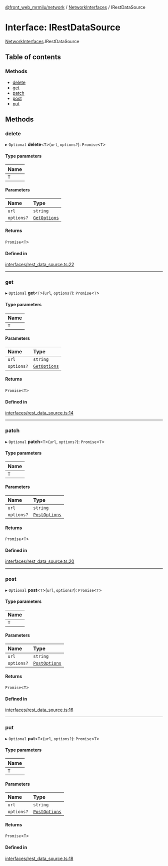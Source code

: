 [@front_web_mrmilu/network](../Network.md) / [NetworkInterfaces](../modules/NetworkInterfaces.md) / IRestDataSource

# Interface: IRestDataSource

[NetworkInterfaces](../modules/NetworkInterfaces.md).IRestDataSource

## Table of contents

### Methods

- [delete](NetworkInterfaces.IRestDataSource.md#delete)
- [get](NetworkInterfaces.IRestDataSource.md#get)
- [patch](NetworkInterfaces.IRestDataSource.md#patch)
- [post](NetworkInterfaces.IRestDataSource.md#post)
- [put](NetworkInterfaces.IRestDataSource.md#put)

## Methods

### delete

▸ `Optional` **delete**<`T`\>(`url`, `options?`): `Promise`<`T`\>

#### Type parameters

| Name |
| :--- |
| `T`  |

#### Parameters

| Name       | Type                                            |
| :--------- | :---------------------------------------------- |
| `url`      | `string`                                        |
| `options?` | [`GetOptions`](NetworkInterfaces.GetOptions.md) |

#### Returns

`Promise`<`T`\>

#### Defined in

[interfaces/rest_data_source.ts:22](https://github.com/mrmilu/front_web_mrmilu/blob/f23b242/packages/network/src/interfaces/rest_data_source.ts#L22)

---

### get

▸ `Optional` **get**<`T`\>(`url`, `options?`): `Promise`<`T`\>

#### Type parameters

| Name |
| :--- |
| `T`  |

#### Parameters

| Name       | Type                                            |
| :--------- | :---------------------------------------------- |
| `url`      | `string`                                        |
| `options?` | [`GetOptions`](NetworkInterfaces.GetOptions.md) |

#### Returns

`Promise`<`T`\>

#### Defined in

[interfaces/rest_data_source.ts:14](https://github.com/mrmilu/front_web_mrmilu/blob/f23b242/packages/network/src/interfaces/rest_data_source.ts#L14)

---

### patch

▸ `Optional` **patch**<`T`\>(`url`, `options?`): `Promise`<`T`\>

#### Type parameters

| Name |
| :--- |
| `T`  |

#### Parameters

| Name       | Type                                              |
| :--------- | :------------------------------------------------ |
| `url`      | `string`                                          |
| `options?` | [`PostOptions`](NetworkInterfaces.PostOptions.md) |

#### Returns

`Promise`<`T`\>

#### Defined in

[interfaces/rest_data_source.ts:20](https://github.com/mrmilu/front_web_mrmilu/blob/f23b242/packages/network/src/interfaces/rest_data_source.ts#L20)

---

### post

▸ `Optional` **post**<`T`\>(`url`, `options?`): `Promise`<`T`\>

#### Type parameters

| Name |
| :--- |
| `T`  |

#### Parameters

| Name       | Type                                              |
| :--------- | :------------------------------------------------ |
| `url`      | `string`                                          |
| `options?` | [`PostOptions`](NetworkInterfaces.PostOptions.md) |

#### Returns

`Promise`<`T`\>

#### Defined in

[interfaces/rest_data_source.ts:16](https://github.com/mrmilu/front_web_mrmilu/blob/f23b242/packages/network/src/interfaces/rest_data_source.ts#L16)

---

### put

▸ `Optional` **put**<`T`\>(`url`, `options?`): `Promise`<`T`\>

#### Type parameters

| Name |
| :--- |
| `T`  |

#### Parameters

| Name       | Type                                              |
| :--------- | :------------------------------------------------ |
| `url`      | `string`                                          |
| `options?` | [`PostOptions`](NetworkInterfaces.PostOptions.md) |

#### Returns

`Promise`<`T`\>

#### Defined in

[interfaces/rest_data_source.ts:18](https://github.com/mrmilu/front_web_mrmilu/blob/f23b242/packages/network/src/interfaces/rest_data_source.ts#L18)

